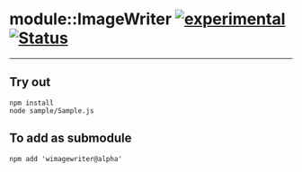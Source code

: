 
# module::ImageWriter [![experimental](https://img.shields.io/badge/stability-experimental-orange.svg)](https://github.com/emersion/stability-badges#experimental) [![Status](https://github.com/Wandalen/wImageWriter/workflows/Test/badge.svg)](https://github.com/Wandalen/wImageWriter/actions?query=workflow%3ATest)

___

## Try out
```
npm install
node sample/Sample.js
```

## To add as submodule
```
npm add 'wimagewriter@alpha'
```

